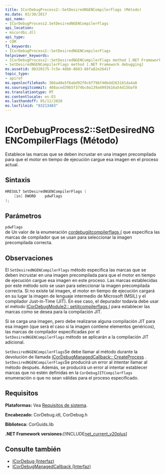 ```yaml
---
title: ICorDebugProcess2::SetDesiredNGENCompilerFlags (Método)
ms.date: 03/30/2017
api_name:
- ICorDebugProcess2.SetDesiredNGENCompilerFlags
api_location:
- mscordbi.dll
api_type:
- COM
f1_keywords:
- ICorDebugProcess2::SetDesiredNGENCompilerFlags
helpviewer_keywords:
- ICorDebugProcess2::SetDesiredNGENCompilerFlags method [.NET Framework debugging]
- SetDesiredNGENCompilerFlags method [.NET Framework debugging]
ms.assetid: 98320175-7c5e-4dbb-8683-86fa82e2641f
topic_type:
- apiref
ms.openlocfilehash: 366a48e5f6abd92f0c6f796f40bdd263181da4a8
ms.sourcegitcommit: 488aced39b5f374bc0a139a4993616a54d15baf0
ms.translationtype: MT
ms.contentlocale: es-ES
ms.lasthandoff: 05/12/2020
ms.locfileid: "83213483"
---
```

# <a name="icordebugprocess2setdesiredngencompilerflags-method"></a>ICorDebugProcess2::SetDesiredNGENCompilerFlags (Método)
Establece las marcas que se deben incrustar en una imagen precompilada para que el motor en tiempo de ejecución cargue esa imagen en el proceso actual.  
  
## <a name="syntax"></a>Sintaxis  
  
```cpp  
HRESULT SetDesiredNGENCompilerFlags (  
    [in] DWORD    pdwFlags  
);  
```  
  
## <a name="parameters"></a>Parámetros  
 `pdwFlags`  
 de Un valor de la enumeración [cordebugjitcompilerflags (](cordebugjitcompilerflags-enumeration.md) que especifica las marcas de compilador que se usan para seleccionar la imagen precompilada correcta.  
  
## <a name="remarks"></a>Observaciones  
 El `SetDesiredNGENCompilerFlags` método especifica las marcas que se deben incrustar en una imagen precompilada para que el motor en tiempo de ejecución cargue esa imagen en este proceso. Las marcas establecidas por este método solo se usan para seleccionar la imagen precompilada correcta. Si no existe tal imagen, el motor en tiempo de ejecución cargará en su lugar la imagen de lenguaje intermedio de Microsoft (MSIL) y el compilador Just-in-Time (JIT). En ese caso, el depurador todavía debe usar el método [ICorDebugModule2:: setjitcompilerflags (](icordebugmodule2-setjitcompilerflags-method.md) para establecer las marcas como se desea para la compilación JIT.  
  
 Si se carga una imagen, pero debe realizarse alguna compilación JIT para esa imagen (que será el caso si la imagen contiene elementos genéricos), las marcas de compilador especificadas por el `SetDesiredNGENCompilerFlags` método se aplicarán a la compilación JIT adicional.  
  
 `SetDesiredNGENCompilerFlags`Se debe llamar al método durante la devolución de llamada [ICorDebugManagedCallback:: CreateProcess](icordebugmanagedcallback-createprocess-method.md) . `SetDesiredNGENCompilerFlags`Se producirá un error al intentar llamar al método después. Además, se producirá un error al intentar establecer marcas que no estén definidas en la `CorDebugJITCompilerFlags` enumeración o que no sean válidas para el proceso especificado.  
  
## <a name="requirements"></a>Requisitos  
 **Plataformas:** Vea [Requisitos de sistema](../../get-started/system-requirements.md).  
  
 **Encabezado:** CorDebug.idl, CorDebug.h  
  
 **Biblioteca:** CorGuids.lib  
  
 **.NET Framework versiones:**[!INCLUDE[net_current_v20plus](../../../../includes/net-current-v20plus-md.md)]  
  
## <a name="see-also"></a>Consulte también

- [ICorDebug (Interfaz)](icordebug-interface.md)
- [ICorDebugManagedCallback (Interfaz)](icordebugmanagedcallback-interface.md)
